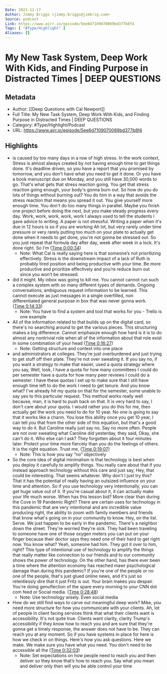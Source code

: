 ```yaml
---
Date: 2021-11-17
Author: Jimmy Briggs <jimmy.briggs@jimbrig.com>
Source: podcast
Link: https://www.airr.io/episode/5ee6d7109070069bd377b8f4
Tags: [ "#Type/Highlight" ]
Aliases: []
---
```

# My New Task System, Deep Work With Kids, and Finding Purpose in Distracted Times | DEEP QUESTIONS

## Metadata
- Author: [[Deep Questions with Cal Newport]]
- Full Title: My New Task System, Deep Work With Kids, and Finding Purpose in Distracted Times | DEEP QUESTIONS
- Category: #Type/Highlight/Podcast
- URL: https://www.airr.io/episode/5ee6d7109070069bd377b8f4

## Highlights
- is caused by too many days in a row of high stress. In the work context, Stress is almost always created by not having enough time to get things done. It's deadline driven, so you have a report that you promised by tomorrow, and you don't have what you need to get it done. Or you have a book manuscript due on Monday, and you still have 30,000 words to go. That's what gets that stress reaction going. You get that stress reaction going enough, your body's gonna burn out. So how do you do lots of things without burning out? You do him in a way that avoids the stress reaction that means you spread it out. You give yourself more enough time. You don't do too many things in parallel. Maybe you finish one project before doing the next, but you make steady progress every day. Work, work, work, work, work I always used to tell the students I gave advice to writing. A paper is not stressful. Writing a paper when it's due in 12 hours is so if you are working Ah lot, but very rarely under time pressure or very rarely putting too much on your plate to actually get done when it needs to get done, you're not gonna be stressed out. So you just repeat that formula day after day, week after week in a lock. It's done right. So I'm ([Time 0:00:34](https://www.airr.io/quote/6010ac5c5aa99b31587aa95f))
    - Note: What Cal is really saying here is that someone’s not prioritizing effectively. Stress is the downstream impact of a lack of Ruth is probably tired position and being productive with your time. Be more productive and prioritize effectively and you’re reduce burn out since you won’t be stressed.
- did it might. My inbox was going to kill me. You cannot cannot run such a complex system with so many different types of demands. Ongoing conversations, ambiguous request information to be learned. This cannot execute as just messages in a single overfilled, non differentiated general purpose in box that was never gonna work. ([Time 0:14:33](https://www.airr.io/quote/6010ac595aa99b3e367aa95e))
    - Note: You have to find a system and tool that works for you - Trello is one example
- All of the information related to that builds up on the digital card, so there's no searching around to get the various pieces. This structuring makes a big difference. Cannot emphasize enough how hard is it is to do almost any nontrivial role when all of the information about that role exist in some combination of your head ([Time 0:16:27](https://www.airr.io/quote/6010ac575aa99be78a7aa95d))
    - Note: Getting structure and context into one place
- and administrators at colleges. They're just overburdened and just trying to get stuff off their plate. They're not over sweating it. If you say no, if you want a strategy to make that easier, used a quota strategy where you say, Well, look, I have a quota for how many committees I could do per semester have a quota for how many peer reviews I could do a semester. I have these quotas I set up to make sure that I still have enough time left to do the work I need to get tenure. And you know what? I've already hit my quota on that for the semester, some unable to say yes to this particular request. This method works really well because, man, it is hard to push back on that. It is very hard to say, I don't care about your quota. I would rather you do this for me, then actually get the work you need to do for 10 year. No one is going to say that it works like a charm. You lose this ability once you get 10 year, I can tell you that from the other side of this equation, but that's a good way to do it. But Caroline really just say no. Say no more often. People are not over sweating what Caroline did yesterday, they said, Okay, she can't do it. Who else can I ask? They forgotten about it four minutes later. Protect your time more fiercely than you do the feelings of others. It is the right equation. Trust me, ([Time 0:19:07](https://www.airr.io/quote/6010ac555aa99b25307aa95c))
    - Note: This is how you say “no” objectively
- So the core idea of digital minimalism is that technology is best when you deploy it carefully to amplify things. You really care about that if you instead approach technology without this care and just say, Hey, that could be interesting. That seems whatever. Why don't I just try this? That it has the potential of really having an outsized influence on your time and attention. So if you use technology very intentionally, you can get huge value out of it. If you're casual about it, it can actually make your life much worse. When has this lesson bid? More clear than during the Cove in 19 Pandemic Right? There are certain uses for technology in this pandemic that are very intentional and are incredible value producing right, the ability to zoom with family members and friends that know what's going on in your community to know. Hey, on the list. Serve. We just happen to be early in the pandemic. There's a neighbor down the street. They're worried they're sick. They had been traveling to someone have one of those oxygen meters you can put on your finger because their doctor says they need one of their hard to get right now. You know what? Yeah, someone had him. They got it over to him, right? This type of intentional use of technology to amplify the things that really matter like connection to our friends and to our community shows the power of technology. On the other hand, has there ever been a time where the attention economy has reached mawr psychological damage than during this pandemic? If you're one of the people or no one of the people, that's just glued online news, and it's just so relentlessly dire that it just Fritz is out. Your brain makes you despair. You're doing genuflection of the spare every morning to your CNN dot com feed or Social media. ([Time 0:28:48](https://www.airr.io/quote/6010ac615aa99b19a87aa960))
    - Note: Use technology wisely. Even social media
- How do we still find ways to carve out meaningful deep work? Mike, you need more structure for how you communicate with your clients. Ah, lot of people in client facing services think that what their clients want is accessibility. It's not quite true. Clients want clarity, clarity Trump's accessibility if they know how to reach you and are sure that they're gonna get a timely response, the answer does not have to be. They can reach you at any moment. So if you have systems in place for here is how we check in on things. Here's how you ask questions. Here we make. We make sure you have what you need. You don't need to be accessible all the ([Time 0:32:03](https://www.airr.io/quote/6010ac665aa99b0a547aa961))
    - Note: Set expectations on how people need to reach you and then deliver so they know that’s how to reach you. Say what you mean and deliver only then will you be able control your time
